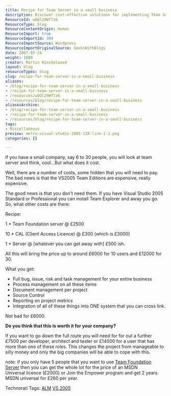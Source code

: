 ```yaml
---
title: Recipe for Team Server in a small business
description: Discover cost-effective solutions for implementing Team Server in small businesses. Learn how to manage projects efficiently without breaking the bank!
ResourceId: wOQl29WfTz6
ResourceType: blog
ResourceContentOrigin: Human
ResourceImport: true
ResourceImportId: 399
ResourceImportSource: Wordpress
ResourceImportOriginalSource: GeeksWithBlogs
date: 2007-05-24
weight: 1000
creator: Martin Hinshelwood
layout: blog
resourceTypes: blog
slug: recipe-for-team-server-in-a-small-business
aliases:
- /blog/recipe-for-team-server-in-a-small-business
- /recipe-for-team-server-in-a-small-business
- /resources/wOQl29WfTz6
- /resources/blog/recipe-for-team-server-in-a-small-business
aliasesArchive:
- /blog/recipe-for-team-server-in-a-small-business
- /recipe-for-team-server-in-a-small-business
- /resources/blog/recipe-for-team-server-in-a-small-business
tags:
- Miscellaneous
preview: metro-visual-studio-2005-128-link-1-1.png
categories: []

---
```

If you have a small company, say 6 to 30 people, you will look at team server and think, cool...But what does it cost.

Well, there are a number of costs, some hidden that you will need to pay. The bad news is that the VS2005 Team Editions are expensive, really expensive.

The good news is that you don't need them. If you have Visual Studio 2005 Standard or Professional you can install Team Explorer and away you go. So, what other costs are there:

Recipe:

1 \* Team Foundation server @ £2500

10 \* CAL (Client Access Licence) @ £300 (which is £3000)

1 \* Server @ \[whatever you can get away with\] £500 ish.

All this will bring the price up to around £6000 for 10 users and £12000 for 30.

What you get:

- Full bug, issue, risk and task management for your entire business
- Process management on all these items
- Document management per project
- Source Control
- Reporting on project metrics
- Integration of all of these things into ONE system that you can cross link.

Not bad for £6000.

**Do you think that this is worth it for your company?**

If you want to go down the full route you will need for for out a further £7500 per developer, architect and tester or £14000 for a user that has more than one of these roles. This changes the project from manageable to silly money and only the big companies will be able to cope with this.

note: if you only have 5 people that you want to use [Team Foundation Server](http://msdn2.microsoft.com/en-us/teamsystem/aa718934.aspx "Team Foundation Server") then you can get the whole lot for the price of an MSDN Universal licence (£2000) or Join the Empower program and get 2 years MSDN universal for £260 per year.

Technorati Tags: [ALM](http://technorati.com/tags/ALM) [VS 2005](http://technorati.com/tags/VS+2005)
